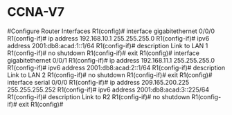 # CCNA-V7
#Configure Router Interfaces
R1(config)# interface gigabitethernet 0/0/0
R1(config-if)# ip address 192.168.10.1 255.255.255.0 
R1(config-if)# ipv6 address 2001:db8:acad:1::1/64 
R1(config-if)# description Link to LAN 1
R1(config-if)# no shutdown
R1(config-if)# exit
R1(config)# interface gigabitethernet 0/0/1
R1(config-if)# ip address 192.168.11.1 255.255.255.0 
R1(config-if)# ipv6 address 2001:db8:acad:2::1/64 
R1(config-if)# description Link to LAN 2
R1(config-if)# no shutdown
R1(config-if)# exit
R1(config)# interface serial 0/0/0
R1(config-if)# ip address 209.165.200.225 255.255.255.252 
R1(config-if)# ipv6 address 2001:db8:acad:3::225/64 
R1(config-if)# description Link to R2
R1(config-if)# no shutdown
R1(config-if)# exit
R1(config)#

